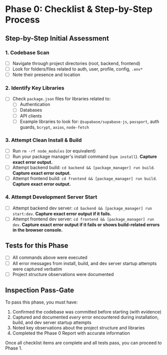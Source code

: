 # Phase 0: Checklist & Step-by-Step Process

## Step-by-Step Initial Assessment

### 1. Codebase Scan

- [ ] Navigate through project directories (root, backend, frontend)
- [ ] Look for folders/files related to auth, user, profile, config, `.env*`
- [ ] Note their presence and location

### 2. Identify Key Libraries

- [ ] Check `package.json` files for libraries related to:
  - [ ] Authentication
  - [ ] Databases
  - [ ] API clients
  - [ ] Example libraries to look for: `@supabase/supabase-js`, `passport`, auth guards, `bcrypt`, `axios`, `node-fetch`

### 3. Attempt Clean Install & Build

- [ ] Run `rm -rf node_modules` (or equivalent)
- [ ] Run your package manager's install command (`npm install`). **Capture exact error output.**
- [ ] Attempt backend build: `cd backend && [package_manager] run build`. **Capture exact error output.**
- [ ] Attempt frontend build: `cd frontend && [package_manager] run build`. **Capture exact error output.**

### 4. Attempt Development Server Start

- [ ] Attempt backend dev server: `cd backend && [package_manager] run start:dev`. **Capture exact error output if it fails.**
- [ ] Attempt frontend dev server: `cd frontend && [package_manager] run dev`. **Capture exact error output if it fails or shows build-related errors in the browser console.**

## Tests for this Phase

- [ ] All commands above were executed
- [ ] All error messages from install, build, and dev server startup attempts were captured verbatim
- [ ] Project structure observations were documented

## Inspection Pass-Gate

To pass this phase, you must have:

1. Confirmed the codebase was committed before starting (with evidence)
2. Captured and documented *every* error encountered during installation, build, and dev server startup attempts
3. Noted key observations about the project structure and libraries
4. Completed the Phase 0 Report with accurate information

Once all checklist items are complete and all tests pass, you can proceed to Phase 1.
